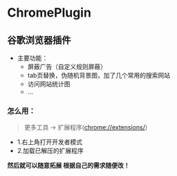 # ChromePlugin
## 谷歌浏览器插件

* 主要功能：
  * 屏蔽广告（自定义规则屏蔽）
  * tab页替换，伪随机背景图，加了几个常用的搜索网站
  * 访问网站统计图
  * ...
  
  
### 怎么用：
> 更多工具 -> 扩展程序(<chrome://extensions/>)

- 1.右上角打开开发者模式
- 2.加载已解压的扩展程序


**然后就可以随意拓展 根据自己的需求随便改！**
